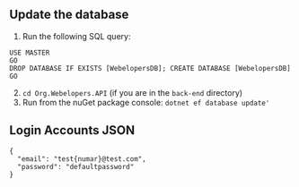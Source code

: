 ## Update the database
1. Run the following SQL query:
```
USE MASTER
GO
DROP DATABASE IF EXISTS [WebelopersDB]; CREATE DATABASE [WebelopersDB]
GO
```
2. `cd Org.Webelopers.API` (if you are in the `back-end` directory)
3. Run from the nuGet package console: ```dotnet ef database update'```


## Login Accounts JSON
```
{
  "email": "test{numar}@test.com",
  "password": "defaultpassword"
}
```